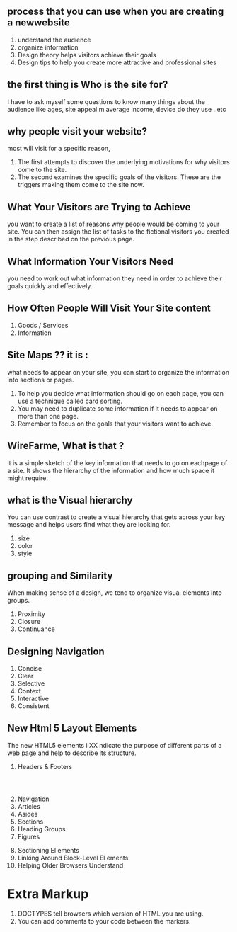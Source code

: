 ## process that you can use when you are creating a newwebsite
1. understand the audience
2. organize information
3. Design theory helps visitors achieve their goals
4. Design tips to help you create more attractive and professional sites 

## the first thing is Who is the site for?
I have to ask myself some questions to know many things about the audience like ages, site appeal m average income, device do they use ..etc

## why people visit your website?
most will visit for a specific reason, 
1. The first attempts to discover
the underlying motivations for
why visitors come to the site.
2. The second examines the
specific goals of the visitors.
These are the triggers making
them come to the site now.  
## What Your Visitors are Trying to Achieve 
you want to create a list
of reasons why people would
be coming to your site. You can
then assign the list of tasks to
the fictional visitors you created
in the step described on the
previous page.

## What Information Your Visitors Need
you need to work out what information they need in order to achieve
their goals quickly and effectively.

## How Often People Will Visit Your Site content
1. Goods / Services
2. Information 

## Site Maps ?? it is :
what needs to appear on your site, you can start to organize the information into sections or pages.
1. To help you decide what
information should go on each
page, you can use a technique
called card sorting.
2. You may need to duplicate some
information if it needs to appear
on more than one page.
3. Remember to focus on the
goals that your visitors want to
achieve.

## WireFarme, What is that ?
it is a simple sketch of the key
information that needs to go on eachpage of a site. It shows the hierarchy of the information
and how much space it might require.

## what is the Visual hierarchy
You can use contrast to create a visual hierarchy that gets
across your key message and helps users find what they are looking for.
1. size 
2. color
3. style 

## grouping and Similarity
When making sense of a design, we tend to organize visual elements
into groups.
1. Proximity
2. Closure
3. Continuance

## Designing Navigation
1. Concise
2. Clear
3. Selective
4. Context
5. Interactive
6. Consistent

## New Html 5 Layout Elements
The new HTML5 elements i XX ndicate the purpose of
different parts of a web page and help to describe
its structure. 

1. Headers & Footers <header> <footer>
2. Navigation <nav>
3. Articles <article>
4. Asides <aside>
5. Sections <section>
6. Heading Groups <hgroup>
7. Figures <figure> <figcaption>
8. Sectioning El ements <div>
9. Linking Around Block-Level El ements
10. Helping Older Browsers Understand

# Extra Markup 
1. DOCTYPES tell browsers which version of HTML you
are using.
2. You can add comments to your code between the markers.


